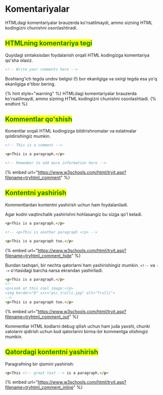 # Komentariyalar

HTMLdagi komentariyalar brauzerda ko'rsatilmaydi, ammo sizning HTML kodingizni chunishni osonlashtiradi.

## <mark style="color:green;">HTMLning komentariya tegi</mark>

Quyidagi sintaksisdan foydalanish orqali HTML kodingizga komentariya qo'sha olasiz.

```html
<!-- Write your comments here -->
```

Boshlang'ich tegda undov belgisi (!) bor ekanligiga va oxirgi tegda esa yo'q ekanligiga e'tibor bering.

{% hint style="warning" %}
HTMLdagi komentariyalar brauzerda ko'rsatilmaydi, ammo sizning HTML kodingizni chunishni osonlashtiadi.
{% endhint %}

## <mark style="color:green;">Kommentlar qo'shish</mark>

Komentlar orqali HTML kodingizga bildirishnomalar va eslatmalar qoldirishingiz mumkin.

```html
<!-- This is a comment -->

<p>This is a paragraph.</p>

<!-- Remember to add more information here -->
```

{% embed url="https://www.w3schools.com/html/tryit.asp?filename=tryhtml_comment" %}

## <mark style="color:green;">Kontentni yashirish</mark>

Kommentlardan kontentni yashirish uchun ham foydalaniladi.

Agar kodni vaqtinchalik yashirishni hohlasangiz bu sizga qo'l keladi.

```html
<p>This is a paragraph.</p>

<!-- <p>This is another paragraph </p> -->

<p>This is a paragraph too.</p>
```

{% embed url="https://www.w3schools.com/html/tryit.asp?filename=tryhtml_comment_hide" %}

Bundan tashqari, bir nechta qatorlarni ham yashirishingiz mumkin. `<!--` va `-->` o'rtasidagi barcha narsa ekrandan yashiriladi.

```html
<p>This is a paragraph.</p>
<!--
<p>Look at this cool image:</p>
<img border="0" src="pic_trulli.jpg" alt="Trulli">
-->
<p>This is a paragraph too.</p>
```

{% embed url="https://www.w3schools.com/html/tryit.asp?filename=tryhtml_comment_out" %}

Kommentlar HTML kodlarni debug qilish uchun ham juda yaxshi, chunki xatolarni qidirish uchun kod qatorlarini birma-bir kommentga olishingiz mumkin.

## <mark style="color:green;">Qatordagi kontentni yashirish</mark>

Paragrafning bir qismini yashirish:

```html
<p>This <!-- great text --> is a paragraph.</p>
```

{% embed url="https://www.w3schools.com/html/tryit.asp?filename=tryhtml_comment_inline" %}
